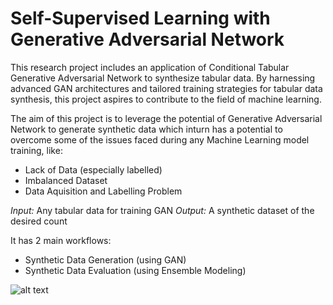 # Self-Supervised Learning with Generative Adversarial Network

This research project includes an application of Conditional Tabular Generative Adversarial Network to synthesize tabular data. By harnessing advanced GAN architectures and tailored training strategies for tabular data synthesis, this project aspires to contribute to the field of machine learning. 

The aim of this project is to leverage the potential of Generative Adversarial Network to generate synthetic data which inturn has a potential to overcome some of the issues faced during any Machine Learning model training, like:
- Lack of Data (especially labelled)
- Imbalanced Dataset
- Data Aquisition and Labelling Problem 

*Input:* Any tabular data for training GAN
*Output:* A synthetic dataset of the desired count

It has 2 main workflows:
- Synthetic Data Generation (using GAN)
- Synthetic Data Evaluation (using Ensemble Modeling)

![alt text](ezgif.com-optimize.gif)



